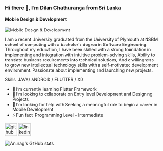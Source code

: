 

### Hi there 👋, I'm Dilan Chathuranga from Sri Lanka
#### Mobile Design & Development
![Mobile Design & Development](https://media-exp1.licdn.com/dms/image/C5616AQGs-G87N8aARw/profile-displaybackgroundimage-shrink_200_800/0/1635485741481?e=1640822400&v=beta&t=fn8gKfLSZIYSOklNPbk7A9-kEpCUeXE-438vK-tw-1w)

I am a recent University graduated from the University of Plymouth at NSBM school of computing with a bachelor's degree in Software Engineering. Throughout my education, I have been skilled with a strong foundation in implementing and integration with intuitive problem-solving skills, Ability to translate business requirements into technical solutions, And a willingness to grow new intellectual technology skills with a self-motivated development environment.
Passionate about implementing and launching new projects.

Skills: JAVA/ ANDROID / FLUTTER / XD

- 🌱 I’m currently learning Flutter Framework
- 👯 I’m looking to collaborate on Entry level Development and Designing Projects 
- 🤔 I’m looking for help with Seeking a meaningful role to begin a career in Mobile Development  
- ⚡ Fun fact: Programming Level - Intermediate  


[<img src='https://cdn.jsdelivr.net/npm/simple-icons@3.0.1/icons/github.svg' alt='github' height='40'>](https://github.com/dilenDev)  [<img src='https://cdn.jsdelivr.net/npm/simple-icons@3.0.1/icons/linkedin.svg' alt='linkedin' height='40'>](https://www.linkedin.com/in/www.linkedin.com/in/dilan-chathuranga/)  



![Anurag's GitHub stats](https://github-readme-stats.vercel.app/api?username=dilenDev&show_icons=true&theme=radical)

